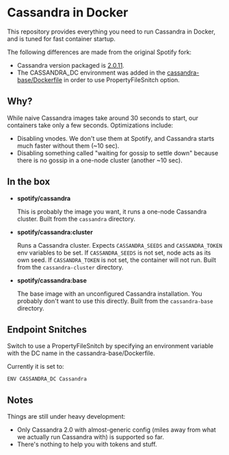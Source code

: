 Cassandra in Docker
===

This repository provides everything you need to run Cassandra in Docker, and is tuned for fast
container startup.

The following differences are made from the original Spotify fork:

- Cassandra version packaged is [2.0.11](https://git1-us-west.apache.org/repos/asf?p=cassandra.git;a=blob_plain;f=CHANGES.txt;hb=refs/tags/cassandra-2.0.11).
- The CASSANDRA_DC environment was added in the [cassandra-base/Dockerfile](https://github.com/tquach/docker-cassandra/commit/4c14cd76c96b525601dec43f017984aa06407efc) in order to use PropertyFileSnitch option.

Why?
---
While naive Cassandra images take around 30 seconds to start, our containers take only a few seconds.
Optimizations include:

* Disabling vnodes. We don't use them at Spotify, and Cassandra starts much faster without them
  (~10 sec).
* Disabling something called "waiting for gossip to settle down" because there is no gossip in a
  one-node cluster (another ~10 sec).

In the box
---
* **spotify/cassandra**

  This is probably the image you want, it runs a one-node Cassandra cluster.
  Built from the `cassandra` directory.

* **spotify/cassandra:cluster**

  Runs a Cassandra cluster. Expects `CASSANDRA_SEEDS` and `CASSANDRA_TOKEN` env variables to be set.
  If `CASSANDRA_SEEDS` is not set, node acts as its own seed. If `CASSANDRA_TOKEN` is not set, the
  container will not run. Built from the `cassandra-cluster` directory.

* **spotify/cassandra:base**

  The base image with an unconfigured Cassandra installation. You probably don't want to use this
  directly. Built from the `cassandra-base` directory.

Endpoint Snitches
---
Switch to use a PropertyFileSnitch by specifying an environment variable with the DC name in the cassandra-base/Dockerfile. 

Currently it is set to:
```
ENV CASSANDRA_DC Cassandra
```

Notes
---
Things are still under heavy development:
* Only Cassandra 2.0 with almost-generic config (miles away from what we actually run Cassandra
  with) is supported so far.
* There's nothing to help you with tokens and stuff.
